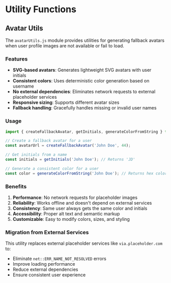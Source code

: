 # Utility Functions

## Avatar Utils

The `avatarUtils.js` module provides utilities for generating fallback avatars when user profile images are not available or fail to load.

### Features

- **SVG-based avatars**: Generates lightweight SVG avatars with user initials
- **Consistent colors**: Uses deterministic color generation based on username
- **No external dependencies**: Eliminates network requests to external placeholder services
- **Responsive sizing**: Supports different avatar sizes
- **Fallback handling**: Gracefully handles missing or invalid user names

### Usage

```javascript
import { createFallbackAvatar, getInitials, generateColorFromString } from './avatarUtils';

// Create a fallback avatar for a user
const avatarUrl = createFallbackAvatar('John Doe', 44);

// Get initials from a name
const initials = getInitials('John Doe'); // Returns 'JD'

// Generate a consistent color for a user
const color = generateColorFromString('John Doe'); // Returns hex color
```

### Benefits

1. **Performance**: No network requests for placeholder images
2. **Reliability**: Works offline and doesn't depend on external services
3. **Consistency**: Same user always gets the same color and initials
4. **Accessibility**: Proper alt text and semantic markup
5. **Customizable**: Easy to modify colors, sizes, and styling

### Migration from External Services

This utility replaces external placeholder services like `via.placeholder.com` to:
- Eliminate `net::ERR_NAME_NOT_RESOLVED` errors
- Improve loading performance
- Reduce external dependencies
- Ensure consistent user experience